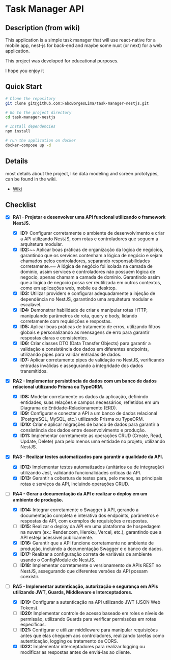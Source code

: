 # Task Manager API

## Description (from wiki)

This application is a simple task manager that will use react-native for a mobile app, nest-js for back-end and maybe some nuxt (or next) for a web application.

This project was developed for educational purposes.

I hope you enjoy it

## Quick Start

```bash
# Clone the repository
git clone git@github.com:FaboBorgesLima/task-manager-nestjs.git
```

```bash
# Go to the project directory
cd task-manager-nestjs
```

```bash
# Install dependencies
npm install
```

```bash
# run the application on docker
docker-compose up -d
```

## Details

most details about the project, like data modeling and screen prototypes, can be found in the wiki.

- [Wiki](https://github.com/FaboBorgesLima/task-manager-nestjs/wiki)

## Checklist

- [x] **RA1 - Projetar e desenvolver uma API funcional utilizando o framework NestJS.**

  - [x] **ID1:** Configurar corretamente o ambiente de desenvolvimento e criar a API utilizando NestJS, com rotas e controladores que seguem a arquitetura modular.
  - [x] **ID2:**~~ Aplicar boas práticas de organização da lógica de negócios, garantindo que os services contenham a lógica de negócio e sejam chamados pelos controladores, separando responsabilidades corretamente.~~ A lógica de negócio foi isolada na camada de dominio, assim services e controladores não possuem lógica de negocio, apenas chamam a camada de dominio. Garantindo assim que a lógica de negocio possa ser reutilizada em outros contextos, como em aplicações web, mobile ou desktop.
  - [x] **ID3:** Utilizar providers e configurar adequadamente a injeção de dependência no NestJS, garantindo uma arquitetura modular e escalável.
  - [x] **ID4:** Demonstrar habilidade de criar e manipular rotas HTTP, manipulando parâmetros de rota, query e body, lidando corretamente com requisições e respostas.
  - [x] **ID5:** Aplicar boas práticas de tratamento de erros, utilizando filtros globais e personalizando as mensagens de erro para garantir respostas claras e consistentes.
  - [x] **ID6:** Criar classes DTO (Data Transfer Objects) para garantir a validação e consistência dos dados em diferentes endpoints, utilizando pipes para validar entradas de dados.
  - [x] **ID7:** Aplicar corretamente pipes de validação no NestJS, verificando entradas inválidas e assegurando a integridade dos dados transmitidos.

- [x] **RA2 - Implementar persistência de dados com um banco de dados relacional utilizando Prisma ou TypeORM.**

  - [x] **ID8:** Modelar corretamente os dados da aplicação, definindo entidades, suas relações e campos necessários, refletidos em um Diagrama de Entidade-Relacionamento (ERD).
  - [x] **ID9:** Configurar e conectar a API a um banco de dados relacional (PostgreSQL, MySQL, etc.) utilizando Prisma ou TypeORM.
  - [x] **ID10:** Criar e aplicar migrações de banco de dados para garantir a consistência dos dados entre desenvolvimento e produção.
  - [x] **ID11:** Implementar corretamente as operações CRUD (Create, Read, Update, Delete) para pelo menos uma entidade no projeto, utilizando NestJS.

- [x] **RA3 - Realizar testes automatizados para garantir a qualidade da API.**

  - [x] **ID12:** Implementar testes automatizados (unitários ou de integração) utilizando Jest, validando funcionalidades críticas da API.
  - [x] **ID13:** Garantir a cobertura de testes para, pelo menos, as principais rotas e serviços da API, incluindo operações CRUD.

- [ ] **RA4 - Gerar a documentação da API e realizar o deploy em um ambiente de produção.**

  - [x] **ID14:** Integrar corretamente o Swagger à API, gerando a documentação completa e interativa dos endpoints, parâmetros e respostas da API, com exemplos de requisições e respostas.
  - [ ] **ID15:** Realizar o deploy da API em uma plataforma de hospedagem na nuvem (ex.: Render.com, Heroku, Vercel, etc.), garantindo que a API esteja acessível publicamente.
  - [x] **ID16:** Garantir que a API funcione corretamente no ambiente de produção, incluindo a documentação Swagger e o banco de dados.
  - [x] **ID17:** Realizar a configuração correta de variáveis de ambiente usando o ConfigModule do NestJS.
  - [ ] **ID18:** Implementar corretamente o versionamento de APIs REST no NestJS, assegurando que diferentes versões da API possam coexistir.

- [ ] **RA5 - Implementar autenticação, autorização e segurança em APIs utilizando JWT, Guards, Middleware e Interceptadores.**
  - [x] **ID19:** Configurar a autenticação na API utilizando JWT (JSON Web Tokens).
  - [ ] **ID20:** Implementar controle de acesso baseado em roles e níveis de permissão, utilizando Guards para verificar permissões em rotas específicas.
  - [ ] **ID21:** Configurar e utilizar middleware para manipular requisições antes que elas cheguem aos controladores, realizando tarefas como autenticação, logging ou tratamento de CORS.
  - [x] **ID22:** Implementar interceptadores para realizar logging ou modificar as respostas antes de enviá-las ao cliente.
